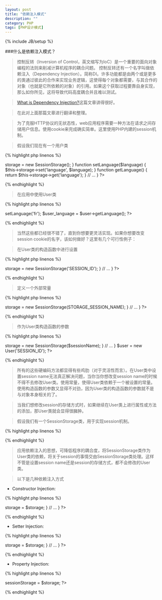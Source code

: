 ```yaml
---
layout: post
title: "依赖注入模式"
description: ""
category: PHP
tags: [PHP设计模式]
---
```

{% include JB/setup %}

###什么是依赖注入模式？

>控制反转（Inversion of Control，英文缩写为IoC）是一个重要的面向对象编程的法则来削减计算机程序的耦合问题。 控制反转还有一个名字叫做依赖注入（Dependency Injection）。简称DI。许多功能都是由两个或是更多的类通过彼此的合作来实现业务逻辑，这使得每个对象都需要，与其合作的对象（也就是它所依赖的对象）的引用。如果这个获取过程要靠自身实现，那么如你所见，这将导致代码高度耦合并且难以测试。

>[What is Dependency Injection?](http://fabien.potencier.org/article/11/what-is-dependency-injection#)这篇文章讲得很好。

<!--more-->
>在此对上面那篇文章进行翻译和整理。

>为了克服HTTP协议的无状态性，web应用程序需要一种方法在请求之间存储用户信息。使用cookie来完成确实简单。这里使用PHP内建的session机制。

>假设我们现在有一个用户类

{% highlight php linenos %}
<?php
class User
{
    protected $storage;

    function __construct()
    {
        $this->storage = new SessionStorage();
    }

    function setLanguage($language)
    {
        $this->storage->set('language', $language);
    }

    function getLanguage()
    {
        return $this->storage->get('language');
    }

    // ...
}
?>
{% endhighlight %}

>在应用中使用User类

{% highlight php linenos %}
<?php
$user = new User();
$user->setLanguage('fr');
$user_language = $user->getLanguage();
?>
{% endhighlight %}

>当然这些都已经很不错了，直到你想要更灵活实现。如果你想要改变session cookie的名字，该如何做好？这里有几个可行性例子：

>在User类的构造函数中进行设置

{% highlight php linenos %}
<?php
class User
{
    function __construct()
    {
        $this->storage = new SessionStorage('SESSION_ID');
    }

    // ...
}
?>
{% endhighlight %}

>定义一个外部常量

{% highlight php linenos %}
<?php
define('STORAGE_SESSION_NAME', 'SESSION_ID');

class User
{
    function __construct()
    {
        $this->storage = new SessionStorage(STORAGE_SESSION_NAME);
    }

    // ...
}
?>
{% endhighlight %}

>作为User类构造函数的参数

{% highlight php linenos %}
<?php
class User
{
    function __construct($sessionName)
    {
        $this->storage = new SessionStorage($sessionName);
    }
 
    // ...
}
 
$user = new User('SESSION_ID');
?>
{% endhighlight %}

>所有的这些硬编码方法都显得有些鸡肋（对于灵活性而言）。在User类中设置session name无法真正解决问题，当你当你想改变session name的时候不得不去修改User类。使用常量，使得User类依赖于一个被设置的常量。使用构造函数的参数又显得不对劲，因为User类的构造函数的参数就不是与对象本身相关的了。

>当我们想修改session的存储方式时，如果继续在User类上进行属性或方法的添加，那User类就会显得很臃肿。

>假设我们有一个SessionStorage类，用于实现session机制。

{% highlight php linenos %}
<?php
class SessionStorage
{
    function __construct($cookieName = 'PHP_SESS_ID')
    {
        session_name($cookieName);
        session_start();
    }

    function set($key, $value)
    {
        $_SESSION[$key] = $value;
    }

    function get($key)
    {
        return $_SESSION[$key];
    }

    // ...
}
?>
{% endhighlight %}

>应用依赖注入的思想，可降低程序的耦合度，将SessionStorage类作为User类的依赖，将关于session的事情交由SessionStorage类处理。这样不管是设置session name还是session的存储方式，都不会修改的User类。

>以下是几种依赖注入方式

* Constructor Injection:

{% highlight php linenos %}
<?php
class User
{
    function __construct($storage)
    {
        $this->storage = $storage;
    }

    // ...
}
?>
{% endhighlight %}

* Setter Injection:

{% highlight php linenos %}
<?php
class User
{
    function setSessionStorage($storage)
    {
        $this->storage = $storage;
    }

    // ...
}
?>
{% endhighlight %}

* Property Injection:

{% highlight php linenos %}
<?php
class User
{
    public $sessionStorage;
}
 
$user->sessionStorage = $storage;
?>
{% endhighlight %}